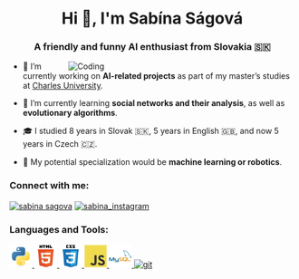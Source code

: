 
<h1 align="center">Hi 👋, I'm Sabína Ságová</h1>
<h3 align="center">A friendly and funny AI enthusiast from Slovakia 🇸🇰</h3>

<img align="right" alt="Coding" width="400" src="https://media.tenor.com/O3w6CwTqrs8AAAAj/peach-goma.gif">

- 🔧 I’m currently working on **AI-related projects** as part of my master’s studies at [Charles University](https://www.cuni.cz/).

- 🌿 I’m currently learning **social networks and their analysis**, as well as **evolutionary algorithms**.

- 🎓 I studied 8 years in Slovak 🇸🇰, 5 years in English 🇬🇧, and now 5 years in Czech 🇨🇿.
  
- 🎡 My potential specialization would be **machine learning or robotics**.

<h3 align="left">Connect with me:</h3>
<p align="left">
<a href="https://www.linkedin.com/in/sabinasagova/" target="_blank"><img align="center" src="https://raw.githubusercontent.com/rahuldkjain/github-profile-readme-generator/master/src/images/icons/Social/linked-in-alt.svg" alt="sabina sagova" height="30" width="40" /></a>
<a href="https://instagram.com/sabisagova" target="_blank"><img align="center" src="https://raw.githubusercontent.com/rahuldkjain/github-profile-readme-generator/master/src/images/icons/Social/instagram.svg" alt="sabina_instagram" height="30" width="40" /></a>
</p>

<h3 align="left">Languages and Tools:</h3>
<p align="left"> 
  <a href="https://www.python.org" target="_blank" rel="noreferrer"> <img src="https://raw.githubusercontent.com/devicons/devicon/master/icons/python/python-original.svg" alt="python" width="40" height="40"/> </a> 
  <a href="https://www.w3.org/html/" target="_blank" rel="noreferrer"> <img src="https://raw.githubusercontent.com/devicons/devicon/master/icons/html5/html5-original-wordmark.svg" alt="html5" width="40" height="40"/> </a> 
  <a href="https://developer.mozilla.org/en-US/docs/Web/CSS" target="_blank" rel="noreferrer"> <img src="https://raw.githubusercontent.com/devicons/devicon/master/icons/css3/css3-original-wordmark.svg" alt="css3" width="40" height="40"/> </a> 
  <a href="https://www.javascript.com/" target="_blank" rel="noreferrer"> <img src="https://raw.githubusercontent.com/devicons/devicon/master/icons/javascript/javascript-original.svg" alt="javascript" width="40" height="40"/> </a>
  <a href="https://www.mysql.com/" target="_blank" rel="noreferrer"> <img src="https://raw.githubusercontent.com/devicons/devicon/master/icons/mysql/mysql-original-wordmark.svg" alt="sql" width="40" height="40"/> </a>
  <a href="https://git-scm.com/" target="_blank" rel="noreferrer"> <img src="https://www.vectorlogo.zone/logos/git-scm/git-scm-icon.svg" alt="git" width="40" height="40"/> </a> 
</p>
